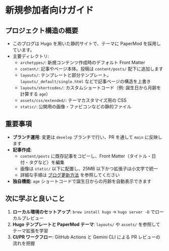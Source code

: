 # 新規参加者向けガイド

## プロジェクト構造の概要
- このブログは Hugo を用いた静的サイトで、テーマに PaperMod を採用しています。
- 主要ディレクトリ:
  - `archetypes/`: 新規コンテンツ作成時のデフォルト Front Matter
  - `content/`: 記事やページ本体。投稿は `content/posts/` 配下に追加します
  - `layouts/`: テンプレートと部分テンプレート。`layouts/_default/single.html` などで記事ページの構造を上書き
  - `layouts/shortcodes/`: カスタムショートコード（例: 誕生日から月齢を計算する `age`）
  - `assets/css/extended/`: テーマカスタマイズ用の CSS
  - `static/`: 公開用の画像・ファビコンなどの静的ファイル

## 重要事項
- **ブランチ運用**: 変更は `develop` ブランチで行い、PR を通して `main` に反映します
- **記事作成**:
  - `content/posts` に既存記事をコピーし、Front Matter（タイトル・日付・タグなど）を編集
  - 画像は `static/` 以下に配置し、25MB 以下かつ拡張子は小文字で統一
  - 詳細な手順は [ブログ更新方法](./blog-posting.md) を参照してください
- **独自機能**: `age` ショートコードで誕生日からの月齢を自動表示できます

## 次に学ぶと良いこと
1. **ローカル環境のセットアップ**: `brew install hugo` → `hugo server -D` でローカルプレビュー
2. **Hugo テンプレートと PaperMod テーマ**: `layouts/` や `assets/` を参照してテーマ拡張を学習
3. **CI/PR ワークフロー**: GitHub Actions と Gemini CLI による PR レビューの流れを把握
